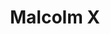 ---
pid: mx37
title: Malcolm X
location_transcription: Malcolm X Park
coordinates: "[-75.225234042143, 39.952648484183]"
zipcode: '19139'
gen_neighborhood: West Philadelphia
neighborhood: Walnut Hill
outside_phl: 
age: '41'
age_range: 40-49
instagram: 
image_file_name: mx_37.jpg
proposal_transcription: X
topic: African Americans,Person,History
topic_summary: 0, 0, 0
type: Other No Form
keywords_other: 
credit: 
image_labels: 
twitter: 
facebook: 
permalink: "/monuments/mx37/"
layout: item-page
---